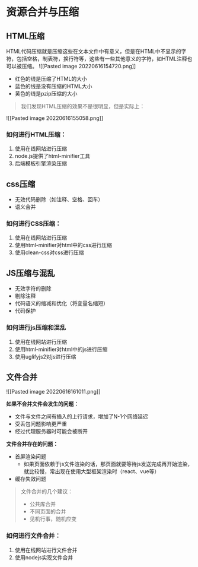 # 资源合并与压缩

## HTML压缩
HTML代码压缩就是压缩这些在文本文件中有意义，但是在HTML中不显示的字符，包括空格，制表符，换行符等，这些有一些其他意义的字符，如HTML注释也可以被压缩。
![[Pasted image 20220616154720.png]]
- 红色的线是压缩了HTML的大小
- 蓝色的线是没有压缩的HTML大小
- 黄色的线是pzip压缩的大小

>我们发现HTML压缩的效果不是很明显，但是实际上：

![[Pasted image 20220616155058.png]]


### 如何进行HTML压缩：
1. 使用在线网站进行压缩
2. node.js提供了html-minifier工具
3. 后端模板引擎渲染压缩

## css压缩
- 无效代码删除（如注释、空格、回车）
- 语义合并

### 如何进行CSS压缩：
1. 使用在线网站进行压缩
2. 使用html-minifier对html中的css进行压缩
3. 使用clean-css对css进行压缩

## JS压缩与混乱
- 无效字符的删除
- 剔除注释
- 代码语义的缩减和优化（将变量名缩短）
- 代码保护

### 如何进行js压缩和混乱
1. 使用在线网站进行压缩
2. 使用html-minifier对html中的js进行压缩
3. 使用uglifyjs2对js进行压缩



## 文件合并
![[Pasted image 20220616161011.png]]

**如果不合并文件会发生的问题：**
- 文件与文件之间有插入的上行请求，增加了N-1个网络延迟
- 受丢包问题影响更严重
- 经过代理服务器时可能会被断开

**文件合并存在的问题：**
- 首屏渲染问题
	- 如果页面依赖于js文件渲染的话，那页面就要等待js发送完成再开始渲染，就比较慢，常出现在使用大型框架渲染时（react、vue等）
- 缓存失效问题


> 文件合并的几个建议：
>- 公共库合并
> - 不同页面的合并
> - 见机行事，随机应变

### 如何进行文件合并：
1. 使用在线网站进行文件合并
2. 使用nodejs实现文件合并